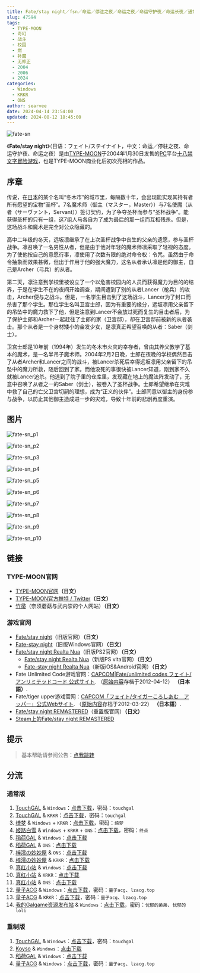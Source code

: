 ```yaml
---
title: Fate/stay night／fsn／命运／停驻之夜／命运之夜／命运守护夜／命运长夜／通常 HD 高清 重置 重制 REMASTERED
slug: 47594
tags:
  - TYPE-MOON
  - 奇幻
  - 战斗
  - 校园
  - 燃
  - 补魔
  - 无修正
  - 2004
  - 2006
  - 2024
categories:
  - Windows
  - KRKR
  - ONS
author: searvee
date: 2024-04-14 23:54:00
updated: 2024-08-12 18:45:00
---
```


![fate-sn](https://static.saop.cc/vns/img/fate-sn.webp)

《**Fate/stay night**》（日语：フェイト/ステイナイト，中文：命运／停驻之夜、命运守护夜、命运之夜）是由[TYPE-MOON](https://zh.wikipedia.org/wiki/TYPE-MOON)于2004年1月30日发售的[PC](https://zh.wikipedia.org/wiki/个人电脑)平台[十八禁](https://zh.wikipedia.org/wiki/十八禁遊戲)[文字冒险游戏](https://zh.wikipedia.org/wiki/文字冒險遊戲)，也是TYPE-MOON商业化后初次亮相的作品。

<!-- more -->

## 序章

传说，在[日本](https://zh.wikipedia.org/wiki/日本)的某个名叫“冬木市”的城市里，每隔数十年，会出现能实现其持有者所有愿望的宝物“圣杯”。7名魔术师（御主（マスター，Master））与7名使魔（从者（サーヴァント，Servant））签订契约，为了争夺圣杯而参与“圣杯战争”。能获得圣杯的只有一组，这7组人马各自为了成为最后的那一组而互相残杀。但是，这场战斗和魔术是完全对公众隐藏的。

高中二年级的冬天，远坂凛继承了在上次圣杯战争中丧生的父亲的遗愿，参与圣杯战争。凛召唤了一名男性从者，但是由于他对年轻的魔术师凛采取了轻视的态度。为了使他按自己的意愿行事，凛使用了次数有限的绝对命令权：令咒。虽然由于命令抽象而效果甚微，但出于作用于他的强大魔力，这名从者承认凛是他的御主，自己是Archer（弓兵）的从者。

第二天，凛注意到学校里被设立了一个以危害校园内的人员而获得魔力为目的的结界，于是在学生不在的夜间开始调查，期间遭到了别的从者Lancer（枪兵）的攻击，Archer便与之战斗。但是，一名学生目击到了这场战斗，Lancer为了封口而杀害了那个学生。那位学生名叫卫宫士郎，因为有重要的缘分，远坂凛用父亲留下的吊坠中的魔力救下了他，但是注意到Lancer不会放过死而复生的目击者后，为了保护士郎和Archer一起赶往了士郎的家（卫宫邸），却在卫宫邸前被新的从者袭击。那个从者是一个身材矮小的金发少女，是凛真正希望召唤的从者：Saber（剑士）。

卫宫士郎是10年前（1994年）发生的冬木市火灾的幸存者，曾由其养父教学了基本的魔术，是一名半吊子魔术师。2004年2月2日晚，士郎在夜晚的学校偶然目击了从者Archer和Lancer之间的战斗，被Lancer杀死后幸得远坂凛用父亲留下的吊坠中的魔力所救，随后回到了家。而他没死的事很快被Lancer知道，刚到家不久就被Lancer追杀。他逃到了院子里的仓库里，发现藏在地上的魔法阵发动了，无意中召唤了从者之一的Saber（剑士），被卷入了圣杯战争。士郎希望继承在灾难中救了自己的亡父卫宫切嗣的理想，成为“正义的伙伴”。士郎同意以御主的身份参与战争，以防止其他御主造成进一步的灾难，导致十年前的悲剧再度重演。

## 图片

![fate-sn_p1](https://static.saop.cc/vns/img/fate-sn_p1.webp)

![fate-sn_p2](https://static.saop.cc/vns/img/fate-sn_p2.webp)

![fate-sn_p3](https://static.saop.cc/vns/img/fate-sn_p3.webp)

![fate-sn_p4](https://static.saop.cc/vns/img/fate-sn_p4.webp)

![fate-sn_p5](https://static.saop.cc/vns/img/fate-sn_p5.webp)

![fate-sn_p6](https://static.saop.cc/vns/img/fate-sn_p6.webp)

![fate-sn_p7](https://static.saop.cc/vns/img/fate-sn_p7.webp)

![fate-sn_p8](https://static.saop.cc/vns/img/fate-sn_p8.webp)

![fate-sn_p9](https://static.saop.cc/vns/img/fate-sn_p9.webp)

![fate-sn_p10](https://static.saop.cc/vns/img/fate-sn_p10.webp)

## 链接

### TYPE-MOON官网

- [TYPE-MOON官网](http://typemoon.com/)**（日文）**
- [TYPE-MOON官方推特 / Twitter](https://twitter.com/TMitterOfficial)**（日文）**
- [竹帚](http://www.remus.dti.ne.jp/~takeucto/)（奈须蘑菇与武内崇的个人网站）**（日文）**

### 游戏官网

- [Fate/stay night](http://www.typemoon.com/products/fate/index.html)（旧版官网）**（日文）**
- [Fate-stay night](http://www.typemoon.com/products/fate_dl/)（旧版Windows官网）**（日文）**
- [Fate/stay night Realta Nua](http://www.ps2-fate.com/)（旧版PS2官网）**（日文）**
  - [Fate/stay night Realta Nua](https://www.kadokawa.co.jp/game/fatevita/)（新版PS vita官网）**（日文）**
  - [Fate-stay night Realta Nua](https://www.fate-sn.jp/)（新版iOS&Android官网）**（日文）**
- Fate Unlimited Code游戏官网：[CAPCOM|Fate/unlimited codes フェイト/アンリミテッドコード 公式サイト](https://web.archive.org/web/20120412161320/http://www.capcom.co.jp:80/fate_uc/). （[原始内容](https://www.capcom.co.jp/fate_uc/)存档于2012-04-12） **（日本語）**.
- Fate/tiger upper游戏官网：[CAPCOM「フェイト/タイガーころしあむ　アッパー」公式Webサイト](https://web.archive.org/web/20120322010318/http://www.capcom.co.jp:80/fate_tiger_upper/). （[原始内容](https://www.capcom.co.jp/fate_tiger_upper/)存档于2012-03-22） **（日本語）**.
- [Fate/stay night REMASTERED](https://typemoon.com/products/f-sn/)（重置版官网）**（日文）**
- [Steam上的Fate/stay night REMASTERED](https://store.steampowered.com/app/2396980/Fatestay_night_REMASTERED/)

## 提示

> 基本帮助请参阅公告：[点我跳转](/)

## 分流

### 通常版

1. [TouchGAL](https://www.touchgal.us/) & `Windows`：[点击下载](https://pan.touchgal.net/s/nDpUY)，密码：`touchgal`
2. [TouchGAL](https://www.touchgal.us/) & `KRKR`：[点击下载](https://pan.touchgal.net/s/YE6ta)，密码：`touchgal`
3. [绮梦](https://acgs.one/) & `Windows` + `KRKR`：[点击下载](https://game.acgs.one/game/293.html)，密码：`绮梦`
4. [姬路白雪](https://pan.jlbx.xyz/) & `Windows` + `KRKR` + `ONS`：[点击下载](https://pan.jlbx.xyz/?s=fate%20stay)，密码：`终点`
5. [稻荷GAL](https://inarigal.com/) & `Windows`：[点击下载](https://inarigal.com/detail/356)
6. [稻荷GAL](https://inarigal.com/) & `ONS`：[点击下载](https://inarigal.com/detail/622)
7. [梓澪の妙妙屋](https://zi0.cc/) & `ONS`：[点击下载](https://zi0.cc/d/%60%E3%80%90%E5%BD%92%20%E6%A1%A3%E3%80%91/%E3%80%90ONS%E5%90%88%E9%9B%86%E3%80%91/%5BTYPE-MOON%5DFate%20stay%20night.7z?sign=9NizBy5m_bbbVphYIsz7VQgY2DhtsTENNrdTUxeowVk=:0)
8. [梓澪の妙妙屋](https://zi0.cc/) & `KRKR`：[点击下载](https://zi0.cc/%60%E3%80%90%E5%BD%92%20%E6%A1%A3%E3%80%91/%E3%80%90KRKR%E5%90%88%E9%9B%86%E3%80%91/1/Fate%20Stay%20Night.exe?from=search)
9. [真红小站](https://www.shinnku.com/) & `Windows`：[点击下载](https://www.shinnku.com/api/download/0/win/Fate%20Stay%20Night.7z)
10. [真红小站](https://www.shinnku.com/) & `KRKR`：[点击下载](https://www.shinnku.com/api/download/0/krkr/fate%20stay%20night.7z)
11. [真红小站](https://www.shinnku.com/) & `ONS`：[点击下载](https://www.shinnku.com/api/download/0/ons/fate%20stay%20night.zip)
12. [量子ACG](https://lzacg.org/) & `Windows`：[点击下载](https://lzacg.org/4601)，密码：`量子acg`、`lzacg.top`
13. [量子ACG](https://lzacg.org/) & `KRKR`：[点击下载](https://lzacg.org/2206)，密码：`量子acg`、`lzacg.top`
14. [我的Galgame资源发布站](https://www.ttloli.com/) & `Windows`：[点击下载](https://www.ttloli.com/fatestay-night.html)，密码：`忧郁的弟弟`、`忧郁的loli`

### 重制版

1. [TouchGAL](https://www.touchgal.us/) & `Windows`：[点击下载](https://pan.touchgal.net/s/ZZ89Sa)，密码：`touchgal`
2. [Koyso](https://koyso.com/) & `Windows`：[点击下载](https://koyso.com/game/992)
3. [稻荷GAL](https://inarigal.com/) & `Windows`：[点击下载](https://inarigal.com/detail/356)
4. [量子ACG](https://lzacg.org/) & `Windows`：[点击下载](https://lzacg.org/7941)，密码：`量子acg`、`lzacg.top`
